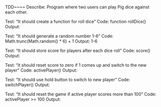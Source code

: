TDD~~~~
Describe: Program where two users can play Pig dice against each other.

Test: “It should create a function for roll dice”
Code: function rollDice() 
Output: 

Test: “It should generate a random number 1-6”
Code: Math.trunc(Math.random() * 6) + 1
Output: 1-6

Test: “It should store score for players after each dice roll”
Code: score()
Output:

Test: “it should reset score to zero if 1 comes up and switch to the new player”
Code: activePlayer()
Output:

Test: “It should use hold button to switch to new player”
Code: switchPlayer()
Output:

Test: “It should reset the game if active player scores more than 100”
Code: activePlayer >= 100
Output:
